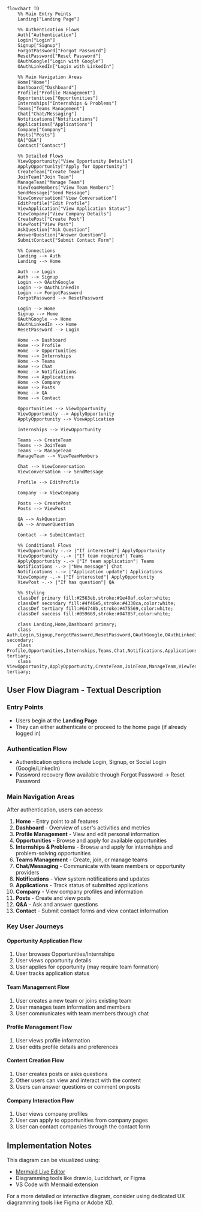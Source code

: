 ```mermaid
flowchart TD
    %% Main Entry Points
    Landing["Landing Page"]
    
    %% Authentication Flows
    Auth["Authentication"]
    Login["Login"]
    Signup["Signup"]
    ForgotPassword["Forgot Password"]
    ResetPassword["Reset Password"]
    OAuthGoogle["Login with Google"]
    OAuthLinkedIn["Login with LinkedIn"]
    
    %% Main Navigation Areas
    Home["Home"]
    Dashboard["Dashboard"]
    Profile["Profile Management"]
    Opportunities["Opportunities"]
    Internships["Internships & Problems"]
    Teams["Teams Management"]
    Chat["Chat/Messaging"]
    Notifications["Notifications"]
    Applications["Applications"]
    Company["Company"]
    Posts["Posts"]
    QA["Q&A"]
    Contact["Contact"]
    
    %% Detailed Flows
    ViewOpportunity["View Opportunity Details"]
    ApplyOpportunity["Apply for Opportunity"]
    CreateTeam["Create Team"]
    JoinTeam["Join Team"]
    ManageTeam["Manage Team"]
    ViewTeamMembers["View Team Members"]
    SendMessage["Send Message"]
    ViewConversation["View Conversation"]
    EditProfile["Edit Profile"]
    ViewApplication["View Application Status"]
    ViewCompany["View Company Details"]
    CreatePost["Create Post"]
    ViewPost["View Post"]
    AskQuestion["Ask Question"]
    AnswerQuestion["Answer Question"]
    SubmitContact["Submit Contact Form"]
    
    %% Connections
    Landing --> Auth
    Landing --> Home
    
    Auth --> Login
    Auth --> Signup
    Login --> OAuthGoogle
    Login --> OAuthLinkedIn
    Login --> ForgotPassword
    ForgotPassword --> ResetPassword
    
    Login --> Home
    Signup --> Home
    OAuthGoogle --> Home
    OAuthLinkedIn --> Home
    ResetPassword --> Login
    
    Home --> Dashboard
    Home --> Profile
    Home --> Opportunities
    Home --> Internships
    Home --> Teams
    Home --> Chat
    Home --> Notifications
    Home --> Applications
    Home --> Company
    Home --> Posts
    Home --> QA
    Home --> Contact
    
    Opportunities --> ViewOpportunity
    ViewOpportunity --> ApplyOpportunity
    ApplyOpportunity --> ViewApplication
    
    Internships --> ViewOpportunity
    
    Teams --> CreateTeam
    Teams --> JoinTeam
    Teams --> ManageTeam
    ManageTeam --> ViewTeamMembers
    
    Chat --> ViewConversation
    ViewConversation --> SendMessage
    
    Profile --> EditProfile
    
    Company --> ViewCompany
    
    Posts --> CreatePost
    Posts --> ViewPost
    
    QA --> AskQuestion
    QA --> AnswerQuestion
    
    Contact --> SubmitContact
    
    %% Conditional Flows
    ViewOpportunity -.-> |"If interested"| ApplyOpportunity
    ViewOpportunity -.-> |"If team required"| Teams
    ApplyOpportunity -.-> |"If team application"| Teams
    Notifications -.-> |"New message"| Chat
    Notifications -.-> |"Application update"| Applications
    ViewCompany -.-> |"If interested"| ApplyOpportunity
    ViewPost -.-> |"If has question"| QA
    
    %% Styling
    classDef primary fill:#2563eb,stroke:#1e40af,color:white;
    classDef secondary fill:#4f46e5,stroke:#4338ca,color:white;
    classDef tertiary fill:#64748b,stroke:#475569,color:white;
    classDef success fill:#059669,stroke:#047857,color:white;
    
    class Landing,Home,Dashboard primary;
    class Auth,Login,Signup,ForgotPassword,ResetPassword,OAuthGoogle,OAuthLinkedIn secondary;
    class Profile,Opportunities,Internships,Teams,Chat,Notifications,Applications,Company,Posts,QA,Contact tertiary;
    class ViewOpportunity,ApplyOpportunity,CreateTeam,JoinTeam,ManageTeam,ViewTeamMembers,SendMessage,ViewConversation,EditProfile,ViewApplication,ViewCompany,CreatePost,ViewPost,AskQuestion,AnswerQuestion,SubmitContact tertiary;
```

## User Flow Diagram - Textual Description

### Entry Points
- Users begin at the **Landing Page**
- They can either authenticate or proceed to the home page (if already logged in)

### Authentication Flow
- Authentication options include Login, Signup, or Social Login (Google/LinkedIn)
- Password recovery flow available through Forgot Password → Reset Password

### Main Navigation Areas
After authentication, users can access:
1. **Home** - Entry point to all features
2. **Dashboard** - Overview of user's activities and metrics
3. **Profile Management** - View and edit personal information
4. **Opportunities** - Browse and apply for available opportunities
5. **Internships & Problems** - Browse and apply for internships and problem-solving opportunities
6. **Teams Management** - Create, join, or manage teams
7. **Chat/Messaging** - Communicate with team members or opportunity providers
8. **Notifications** - View system notifications and updates
9. **Applications** - Track status of submitted applications
10. **Company** - View company profiles and information
11. **Posts** - Create and view posts
12. **Q&A** - Ask and answer questions
13. **Contact** - Submit contact forms and view contact information

### Key User Journeys

#### Opportunity Application Flow
1. User browses Opportunities/Internships
2. User views opportunity details
3. User applies for opportunity (may require team formation)
4. User tracks application status

#### Team Management Flow
1. User creates a new team or joins existing team
2. User manages team information and members
3. User communicates with team members through chat

#### Profile Management Flow
1. User views profile information
2. User edits profile details and preferences

#### Content Creation Flow
1. User creates posts or asks questions
2. Other users can view and interact with the content
3. Users can answer questions or comment on posts

#### Company Interaction Flow
1. User views company profiles
2. User can apply to opportunities from company pages
3. User can contact companies through the contact form

## Implementation Notes

This diagram can be visualized using:
- [Mermaid Live Editor](https://mermaid.live/)
- Diagramming tools like draw.io, Lucidchart, or Figma
- VS Code with Mermaid extension

For a more detailed or interactive diagram, consider using dedicated UX diagramming tools like Figma or Adobe XD. 